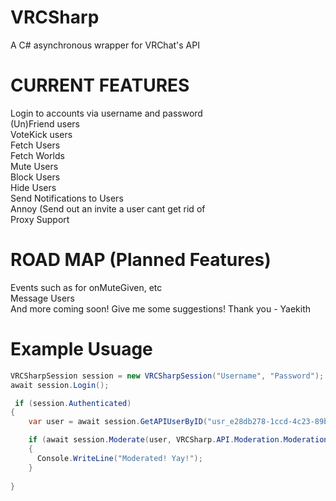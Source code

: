 # VRCSharp
A C# asynchronous wrapper for VRChat's API

# CURRENT FEATURES
Login to accounts via username and password <br />
(Un)Friend users <br />
VoteKick users <br />
Fetch Users <br />
Fetch Worlds <br />
Mute Users <br />
Block Users <br />
Hide Users <br />
Send Notifications to Users <br />
Annoy (Send out an invite a user cant get rid of <br />
Proxy Support <br />

# ROAD MAP (Planned Features)
Events such as for onMuteGiven, etc <br />
Message Users <br />
And more coming soon! Give me some suggestions! Thank you - Yaekith<br />

# Example Usuage
```csharp
VRCSharpSession session = new VRCSharpSession("Username", "Password");
await session.Login();

 if (session.Authenticated)
{
    var user = await session.GetAPIUserByID("usr_e28db278-1ccd-4c23-89b9-9933e619000e");

    if (await session.Moderate(user, VRCSharp.API.Moderation.ModerationType.Mute))
    {
      Console.WriteLine("Moderated! Yay!");
    }
                    
}
```
